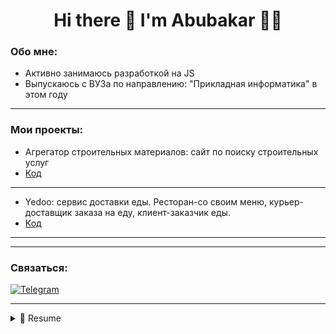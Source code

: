 <h1 align='center'>
  Hi there 👋 I'm Abubakar 👨‍💻
</h1>

### Обо мне:
- Активно занимаюсь разработкой на JS 
- Выпускаюсь с ВУЗа по направлению: "Прикладная информатика" в этом году
____
### Мои проекты:
- Агрегатор строительных материалов: сайт по поиску строительных услуг
- [Код](https://github.com/AbuYas7/aggregator-front)
 -------------------------------------------------------
- Yedoo: сервис доставки еды. Ресторан-со своим меню, курьер-доставщик заказа на еду, клиент-заказчик еды.
- [Код](https://github.com/AbuYas7/yedoo-frontend-1)
----------------------------------------------------------
____

### Связаться:

[![Telegram](https://img.shields.io/badge/Telegram-111111?style=for-the-badge&logo=telegram)](https://t.me/gaitukaev_yas)
____

<details>
  <summary>📃 Resume</summary>


### Мой стек:

<p>
  
  <img alt="JavaScript" src="https://img.shields.io/badge/-JavaScript-red?style=for-the-badge&logo=JavaScript&logoColor=white"/>   
  <img alt="React" src="https://img.shields.io/badge/-React-45b8d8?style=for-the-badge&logo=react&logoColor=white" />    
  <img alt="Redux" src="https://img.shields.io/badge/-Redux-430098?style=for-the-badge&logo=redux&logoColor=white" />   
  <img alt="WebPack" src="https://img.shields.io/badge/webpack-111111?style=for-the-badge&logo=Webpack" />   
  <img alt="Express" src="https://img.shields.io/badge/-Express-pink?style=for-the-badge&logo=Express&logoColor=black" />
  <img alt="Nodejs" src="https://img.shields.io/badge/-Nodejs-43853d?style=for-the-badge&logo=Node.js&logoColor=white" />
  <img alt="MongoDB" src="https://img.shields.io/badge/-mongo_DB-white?style=for-the-badge&logo=mongoDB&logoColor=43853d" /> 
  
  
</p>
